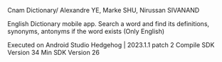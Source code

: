 Cnam Dictionary/ Alexandre YE, Marke SHU, Nirussan SIVANAND

English Dictionary mobile app.
Search a word and find its definitions, synonyms, antonyms if the word exists (Only English)

Executed on Android Studio Hedgehog | 2023.1.1 patch 2
Compile SDK Version 34
Min SDK Version 26
